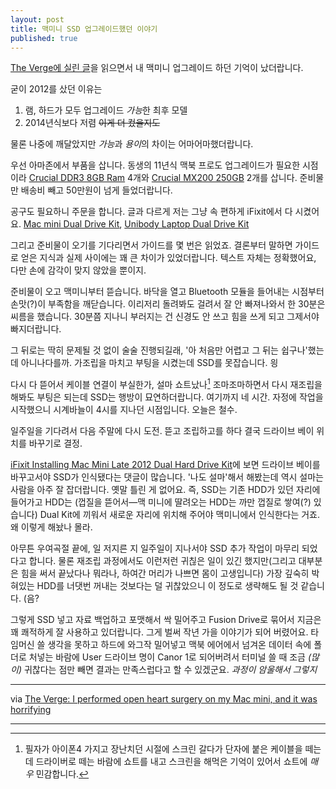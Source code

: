 ```yaml
---
layout: post
title: 맥미니 SSD 업그레이드했던 이야기
published: true
---
```

[The Verge에 실린 글](http://www.theverge.com/2016/6/4/11856464/apple-mac-mini-solid-state-drive-replacement-repair)을 읽으면서 내 맥미니 업그레이드 하던 기억이 났더랍니다.

굳이 2012를 샀던 이유는

1. 램, 하드가 모두 업그레이드 *가능*한 최후 모델
2. 2014년식보다 저렴 ~~이게 더 컸을지도~~

물론 나중에 깨달았지만 *가능*과 *용이*의 차이는 어마어마했더랍니다.

우선 아마존에서 부품을 삽니다. 동생의 11년식 맥북 프로도 업그레이드가 필요한 시점이라 [Crucial DDR3 8GB Ram](https://www.amazon.com/gp/product/B008LTBJFW/ref=oh_aui_detailpage_o05_s00?ie=UTF8&psc=1) 4개와 [Crucial MX200 250GB](https://www.amazon.com/gp/product/B00RQA6DTE/ref=oh_aui_detailpage_o05_s00?ie=UTF8&psc=1) 2개를 삽니다. 준비물만 배송비 빼고 50만원이 넘게 들었더랍니다.

공구도 필요하니 주문을 합니다. 글과 다르게 저는 그냥 속 편하게 iFixit에서 다 시켰어요. [Mac mini Dual Drive Kit](https://www.ifixit.com/Store/Mac/Mac-Mini-Dual-Drive-Kit/IF171-005-1), [Unibody Laptop Dual Drive Kit](https://www.ifixit.com/Store/Mac/Unibody-Laptop-Dual-Drive/IF107-080-3)

그리고 준비물이 오기를 기다리면서 가이드를 몇 번은 읽었죠. 결론부터 말하면 가이드로 얻은 지식과 실제 사이에는 꽤 큰 차이가 있었더랍니다. 텍스트 자체는 정확했어요, 다만 손에 감각이 맞지 않았을 뿐이지.

준비물이 오고 맥미니부터 뜯습니다. 바닥을 열고 Bluetooth 모듈을 들어내는 시점부터 손맛(?)이 부족함을 깨닫습니다. 이리저리 돌려봐도 걸려서 잘 안 빠져나와서 한 30분은 씨름을 했습니다. 30분쯤 지나니 부러지는 건 신경도 안 쓰고 힘을 쓰게 되고 그제서야 빠지더랍니다.

그 뒤로는 딱히 문제될 것 없이 술술 진행되길래, '아 처음만 어렵고 그 뒤는 쉽구나'했는데 아니나다를까. 가조립을 마치고 부팅을 시켰는데 SSD를 못잡습니다. 읭

다시 다 뜯어서 케이블 연결이 부실한가, 설마 쇼트났나[^1] 조마조마하면서 다시 재조립을 해봐도 부팅은 되는데 SSD는 행방이 묘연하더랍니다. 여기까지 네 시간. 자정에 작업을 시작했으니 시계바늘이 4시를 지나던 시점입니다. 오늘은 철수.

[^1]: 필자가 아이폰4 가지고 장난치던 시절에 스크린 갈다가 단자에 붙은 케이블을 떼는데 드라이버로 떼는 바람에 쇼트를 내고 스크린을 해먹은 기억이 있어서 쇼트에 *매우* 민감합니다.

일주일을 기다려서 다음 주말에 다시 도전. 뜯고 조립하고를 하다 결국 드라이브 베이 위치를 바꾸기로 결정.

[iFixit Installing Mac Mini Late 2012 Dual Hard Drive Kit](https://www.ifixit.com/Guide/Installing+Mac+Mini+Late+2012+Dual+Hard+Drive+Kit/11713)에 보면 드라이브 베이를 바꾸고서야 SSD가 인식됐다는 댓글이 많습니다. '나도 설마'해서 해봤는데 역시 설마는 사람을 아주 잘 잡더랍니다. 옛말 틀린 게 없어요. 즉, SSD는 기존 HDD가 있던 자리에 들어가고 HDD는 (껍질을 뜯어서—맥 미니에 딸려오는 HDD는 까만 껍질로 쌓여(?) 있습니다) Dual Kit에 끼워서 새로운 자리에 위치해 주어야 맥미니에서 인식한다는 거죠. 왜 이렇게 해놨나 몰라.

아무튼 우여곡절 끝에, 일 저지른 지 일주일이 지나서야 SSD 추가 작업이 마무리 되었다고 합니다. 물론 재조립 과정에서도 이런저런 귀칞은 일이 있긴 했지만(그리고 대부분은 힘을 써서 끝났다나 뭐라나, 하여간 머리가 나쁘면 몸이 고생입니다) 가장 깊숙히 박혀있는 HDD를 너댓번 꺼내는 것보다는 덜 귀찮았으니 이 정도로 생략해도 될 것 같습니다. (음?

그렇게 SSD 넣고 자료 백업하고 포맷해서 싹 밀어주고 Fusion Drive로 묶어서 지금은 꽤 쾌적하게 잘 사용하고 있더랍니다. 그게 벌써 작년 가을 이야기가 되어 버렸어요. 타임머신 쓸 생각을 못하고 하드에 와그작 밀어넣고 맥북 에어에서 넘겨온 데이터 속에 폴더로 처넣는 바람에 User 드라이브 명이 Canor 1로 되어버려서 터미널 쓸 때 조금 _(많이)_ 귀찮다는 점만 빼면 결과는 만족스럽다고 할 수 있겠군요. _과정이 암울해서 그렇지_ 

- - -

via [The Verge: I performed open heart surgery on my Mac mini, and it was horrifying](http://www.theverge.com/2016/6/4/11856464/apple-mac-mini-solid-state-drive-replacement-repair)

- - -